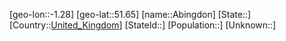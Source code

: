 ﻿---
location: [51.65,-1.28]
type: City
tags:
- geo/City


SpocWebEntityId: 28653
isDeleted: false
confidential: public

---
[geo-lon::-1.28]
[geo-lat::51.65]
[name::Abingdon]
[State::]
[Country::[United_Kingdom](geo/Continent/Europe/United_Kingdom.md)]
[StateId::]
[Population::]
[Unknown::]

